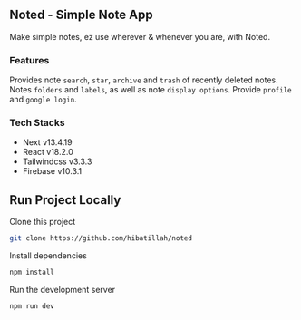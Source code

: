 ## Noted - Simple Note App

Make simple notes, ez use wherever & whenever you are, with Noted.<br>
<!-- [Visit Noted](https://mynoted.netlify.app/) -->

### Features

Provides note `search`, `star`, `archive` and `trash` of recently deleted notes. Notes `folders` and `labels`, as well as note `display options`. Provide `profile` and `google login`.

### Tech Stacks
- Next v13.4.19
- React v18.2.0
- Tailwindcss v3.3.3
- Firebase v10.3.1


## Run Project Locally

Clone this project
```bash
git clone https://github.com/hibatillah/noted
```

Install dependencies
```bash
npm install
```

Run the development server
```bash
npm run dev
```
